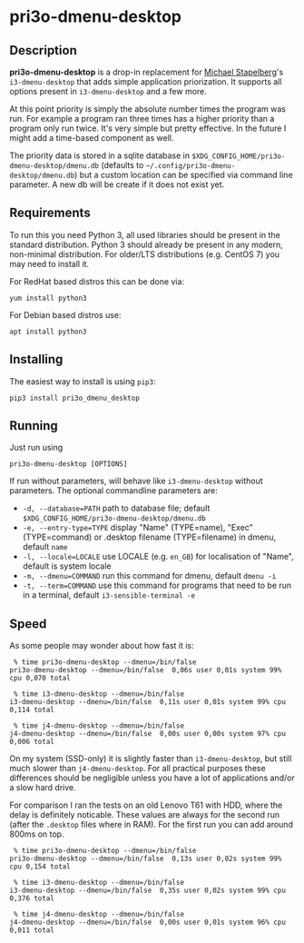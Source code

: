 # pri3o-dmenu-desktop

## Description
**pri3o-dmenu-desktop** is a drop-in replacement for 
[Michael Stapelberg](https://github.com/stapelberg)'s `i3-dmenu-desktop`
that adds simple application priorization.
It supports all options present in `i3-dmenu-desktop` and a few more.

At this point priority is simply the absolute number times the program was run.
For example a program ran three times has a higher priority than a program only
run twice. It's very simple but pretty effective. In the future I might add a
time-based component as well.

The priority data is stored in a sqlite database in `$XDG_CONFIG_HOME/pri3o-dmenu-desktop/dmenu.db`
(defaults to `~/.config/pri3o-dmenu-desktop/dmenu.db`)
but a custom location can be specified via command line parameter. A new db will be
create if it does not exist yet.

## Requirements
To run this you need Python 3, all used libraries should be present in the 
standard distribution. Python 3 should already be present in any modern, 
non-minimal distribution. For older/LTS distributions (e.g. CentOS 7) you may
need to install it.

For RedHat based distros this can be done via:
```
yum install python3
```

For Debian based distros use:
```
apt install python3
```

## Installing
The easiest way to install is using `pip3`:
```
pip3 install pri3o_dmenu_desktop
```

## Running
Just run using
```
pri3o-dmenu-desktop [OPTIONS]
```
If run without parameters, will behave like `i3-dmenu-desktop` without parameters.
The optional commandline parameters are:
- `-d, --database=PATH` path to database file; default `$XDG_CONFIG_HOME/pri3o-dmenu-desktop/dmenu.db`
- `-e, --entry-type=TYPE` display "Name" (TYPE=name), "Exec" (TYPE=command) or .desktop filename (TYPE=filename) in dmenu, default `name`
- `-l, --locale=LOCALE` use LOCALE (e.g. `en_GB`) for localisation of "Name", default is system locale
- `-m, --dmenu=COMMAND` run this command for dmenu, default `dmenu -i`
- `-t, --term=COMMAND` use this command for programs that need to be run in a terminal, default `i3-sensible-terminal -e`

## Speed
As some people may wonder about how fast it is:
```
 % time pri3o-dmenu-desktop --dmenu=/bin/false
pri3o-dmenu-desktop --dmenu=/bin/false  0,06s user 0,01s system 99% cpu 0,070 total

 % time i3-dmenu-desktop --dmenu=/bin/false
i3-dmenu-desktop --dmenu=/bin/false  0,11s user 0,01s system 99% cpu 0,114 total

 % time j4-dmenu-desktop --dmenu=/bin/false
j4-dmenu-desktop --dmenu=/bin/false  0,00s user 0,00s system 97% cpu 0,006 total
```
On my system (SSD-only) it is slightly faster than `i3-dmenu-desktop`, but still
much slower than `j4-dmenu-desktop`. 
For all practical purposes these
differences should be negligible unless you have a lot of applications and/or
a slow hard drive.

For comparison I ran the tests on an old Lenovo T61 with HDD, where the delay
is definitely noticable. These values are always for the second run (after the
`.desktop` files where in RAM). For the first
run you can add around 800ms on top.
```
 % time pri3o-dmenu-desktop --dmenu=/bin/false
pri3o-dmenu-desktop --dmenu=/bin/false  0,13s user 0,02s system 99% cpu 0,154 total

 % time i3-dmenu-desktop --dmenu=/bin/false
i3-dmenu-desktop --dmenu=/bin/false  0,35s user 0,02s system 99% cpu 0,376 total

 % time j4-dmenu-desktop --dmenu=/bin/false
j4-dmenu-desktop --dmenu=/bin/false  0,00s user 0,01s system 96% cpu 0,011 total
```
